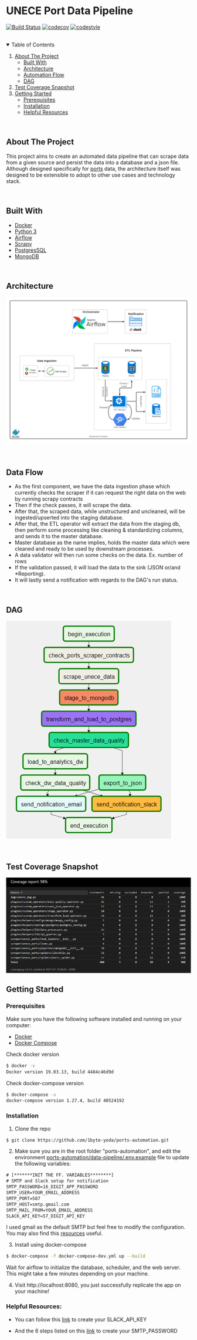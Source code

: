 # UNECE Port Data Pipeline

<!-- PROJECT SHIELDS -->

[![Build Status][build-status-shield]][build-status-url]
[![codecov][code-cov-shield]][code-cov-url]
[![codestyle][code-style]][code-style-url]

<br />

<!-- TABLE OF CONTENTS -->
<details open="open">
  <summary>Table of Contents</summary>
  <ol>
    <li>
      <a href="#about-the-project">About The Project</a>
      <ul>
      <li><a href="#built-with">Built With</a></li>
        <li><a href="#architecture">Architecture</a></li>
        <li><a href="#automation-flow">Automation Flow</a></li>
        <li><a href="#dag">DAG</a></li>
        </ul>
        <li>
            <a href="#test-coverage-snapshot">Test Coverage Snapshot</a>
        </li>
      </ul>
    </li>
    <li>
      <a href="#getting-started">Getting Started</a>
      <ul>
        <li><a href="#prerequisites">Prerequisites</a></li>
        <li><a href="#installation">Installation</a></li>
        <li><a href="#helpful-resources">Helpful Resources</a></li>
      </ul>
    </li>
  </ol>
</details>

</br>

## About The Project

This project aims to create an automated data pipeline that can scrape data from a given source and persist the data into a database and a json file. Although designed specifically for [ports][ports-data-url] data, the architecture itself was designed to be extensible to adopt to other use cases and technology stack.


</br>

## Built With
* [Docker](https://www.docker.com/)
* [Python 3](https://python.org)
* [Airflow](https://airflow.apache.org)
* [Scrapy](https://scrapy.org)
* [PostgresSQL](https://postgresql.org)
* [MongoDB](https://www.mongodb.com/)

</br>

## Architecture
[![Pipeline Architecture][architecture-screenshot]](https://github.com/PHMark/ports-automation/blob/main/docs/images/architecture.png)

</br>

## Data Flow
* As the first component, we have the data ingestion phase which currently checks the scraper if it can request the right data on the web by running scrapy contracts
* Then if the check passes, it will scrape the data.
* After that, the scraped data, while unstructured and uncleaned, will be ingested/upserted into the staging database.
* After that, the ETL operator will extract the data from the staging db, then perform some processing like cleaning & standardizing columns, and sends it to the master database.
* Master database as the name implies, holds the master data which were cleaned and ready to be used by downstream processes.
* A data validator will then run some checks on the data. Ex. number of rows
* If the validation passed, it will load the data to the sink (JSON or/and *Reporting).
* It will lastly send a notification with regards to the DAG's run status.


</br>

## DAG
[![DAG][dag-screenshot]](https://github.com/PHMark/ports-automation/blob/main/docs/images/dag.png)

</br>

## Test Coverage Snapshot
[![Code Test Coverage][code-cov-screenshot]](https://github.com/PHMark/ports-automation/blob/main/docs/images/cov-test.png)


## Getting Started
### Prerequisites

Make sure you have the following software installed and running on your computer:

* [Docker](https://docs.docker.com/get-docker/)
* [Docker Compose](https://docs.docker.com/compose/install/)

Check docker version
```sh
$ docker -v
Docker version 19.03.13, build 4484c46d9d
```

Check docker-compose version
```sh
$ docker-compose -v
docker-compose version 1.27.4, build 40524192
```

### Installation

1. Clone the repo
```sh
$ git clone https://github.com/1byte-yoda/ports-automation.git
```


2. Make sure you are in the root folder "ports-automation", and edit the environment [ports-automation/data-pipeline/.env.example](https://github.com/1byte-yoda/ports-automation/blob/main/data_pipeline/.env.example) file to update the following variables:

```
# [*******INIT THE FF. VARIABLES********]
# SMTP and Slack setup for notification
SMTP_PASSWORD=16_DIGIT_APP_PASSWORD
SMTP_USER=YOUR_EMAIL_ADDRESS
SMTP_PORT=587
SMTP_HOST=smtp.gmail.com
SMTP_MAIL_FROM=YOUR_EMAIL_ADDRESS
SLACK_API_KEY=57_DIGIT_API_KEY
```
I used gmail as the default SMTP but feel free to modify the configuration. You may also find this <a href="#helpful-resources">resources</a> useful.


3. Install using docker-compose
```sh
$ docker-compose -f docker-compose-dev.yml up --build
```
Wait for airflow to initialize the database, scheduler, and the web server. This might take a few minutes depending on your machine.

4. Visit http://localhost:8080, you just successfully replicate the app on your machine!

### Helpful Resources:
  
  - You can follow this [link](https://api.slack.com/authentication/basics) to create your SLACK_API_KEY
  
  - And the 6 steps listed on this [link](https://stackoverflow.com/questions/51829200/how-to-set-up-airflow-send-email) to create your SMTP_PASSWORD


<!-- MARKDOWN LINKS & IMAGES -->
[architecture-screenshot]: docs/images/architecture.png
[code-cov-screenshot]: docs/images/cov-test.png
[dag-screenshot]: docs/images/dag.png
[build-status-shield]: https://travis-ci.com/1byte-yoda/ports-automation.svg?branch=main
[build-status-url]: https://travis-ci.com/1byte-yoda/ports-automation
[code-cov-shield]: https://codecov.io/gh/PHMark/ports-automation/branch/main/graph/badge.svg?token=ZQ23COSI3V
[code-cov-url]: https://codecov.io/gh/1byte-yoda/ports-automation
[code-style]: https://img.shields.io/badge/codestyle-flake8-28df99
[code-style-url]: https://github.com/1byte-yoda/ports-automation
[ports-data-url]: https://unece.org/cefact/unlocode-code-list-country-and-territory
